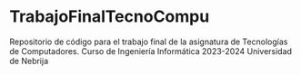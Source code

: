 # TrabajoFinalTecnoCompu
Repositorio de código para el trabajo final de la asignatura de Tecnologías de Computadores. Curso de Ingeniería Informática 2023-2024 Universidad de Nebrija
